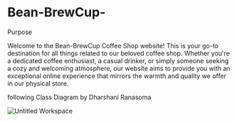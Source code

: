 # Bean-BrewCup-

Purpose

Welcome to the Bean-BrewCup Coffee Shop website! This is your go-to destination for all things related to our beloved coffee shop. Whether you're a dedicated coffee enthusiast, a casual drinker, or simply someone seeking a cozy and welcoming atmosphere, our website aims to provide you with an exceptional online experience that mirrors the warmth and quality we offer in our physical store.




following Class Diagram by Dharshani Ranasoma

![Untitled Workspace](https://github.com/romylomy/Bean-BrewCup-/assets/115190653/de45e683-d5d0-4e71-95e3-02c3ac63a16d)

